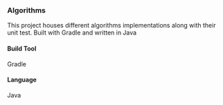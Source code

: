
### Algorithms
This project houses different algorithms implementations along with their unit test. Built with Gradle and written in Java

#### Build Tool
Gradle

#### Language
Java

